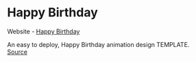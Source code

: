 # Happy Birthday

Website - [Happy Birthday](https://0mehedihasan.github.io/Happy-Birthday-to-you/)

An easy to deploy, Happy Birthday animation design TEMPLATE.
<br>
[Source](https://github.com/Rishabh04-02/happy-birthday)

